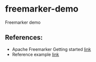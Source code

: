 # freemarker-demo
Freemarker demo

## References:
- Apache Freemarker Getting started [link](https://freemarker.apache.org/docs/pgui_quickstart_all.html)
- Reference example [link](https://github.com/springhow/spring-boot-freemarker-mvc)